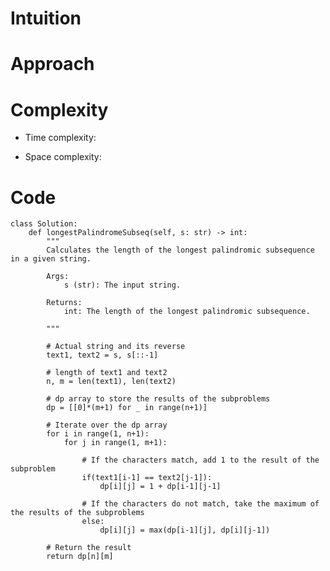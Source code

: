 # Intuition

<!-- Describe your first thoughts on how to solve this problem. -->

# Approach

<!-- Describe your approach to solving the problem. -->

# Complexity

- Time complexity:
<!-- Add your time complexity here, e.g. $$O(n)$$ -->

- Space complexity:
<!-- Add your space complexity here, e.g. $$O(n)$$ -->

# Code

```
class Solution:
    def longestPalindromeSubseq(self, s: str) -> int:
        """
        Calculates the length of the longest palindromic subsequence in a given string.

        Args:
            s (str): The input string.

        Returns:
            int: The length of the longest palindromic subsequence.

        """

        # Actual string and its reverse
        text1, text2 = s, s[::-1]

        # length of text1 and text2
        n, m = len(text1), len(text2)

        # dp array to store the results of the subproblems
        dp = [[0]*(m+1) for _ in range(n+1)]

        # Iterate over the dp array
        for i in range(1, n+1):
            for j in range(1, m+1):

                # If the characters match, add 1 to the result of the subproblem
                if(text1[i-1] == text2[j-1]):
                    dp[i][j] = 1 + dp[i-1][j-1]

                # If the characters do not match, take the maximum of the results of the subproblems
                else:
                    dp[i][j] = max(dp[i-1][j], dp[i][j-1])

        # Return the result
        return dp[n][m]
```
